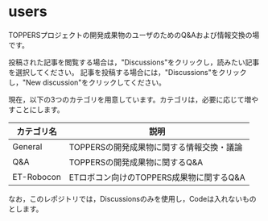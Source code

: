 # users
TOPPERSプロジェクトの開発成果物のユーザのためのQ&amp;Aおよび情報交換の場です。

投稿された記事を閲覧する場合は，"Discussions"をクリックし，読みたい記事を選択してください。
記事を投稿する場合には，"Discussions"をクリックし，"New discussion"をクリックしてください。

現在，以下の3つのカテゴリを用意しています。カテゴリは，必要に応じて増やすことにします。

カテゴリ名 | 説明
-------- | -------------
General | TOPPERSの開発成果物に関する情報交換・議論 
Q&A |  TOPPERSの開発成果物に関するQ&A
ET-Robocon | ETロボコン向けのTOPPERS成果物に関するQ&A 

なお，このレポジトリでは，Discussionsのみを使用し，Codeは入れないものとします。
